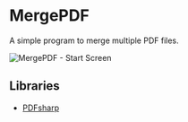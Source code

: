 # MergePDF

A simple program to merge multiple PDF files.

![MergePDF - Start Screen](https://gridonyx.com/assets/img/MergePDF-1.png)

## Libraries
 - [PDFsharp](https://github.com/empira/PDFsharp)
